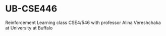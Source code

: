 # UB-CSE446
Reinforcement Learning class CSE4/546 with professor Alina Vereshchaka at University at Buffalo 

